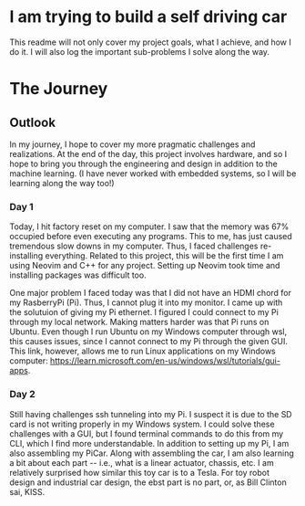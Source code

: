 # I am trying to build a self driving car

This readme will not only cover my project goals, what I achieve, and how I do it. I will also log the important sub-problems I solve along the way. 

# The Journey
## Outlook
In my journey, I hope to cover my more pragmatic challenges and realizations. At the end of the day, this project involves hardware, and so I hope to bring you through the engineering and design in addition to the machine learning. (I have never worked with embedded systems, so I will be learning along the way too!)
### Day 1
Today, I hit factory reset on my computer. I saw that the memory was 67% occupied before even executing any programs. This to me, has just caused tremendous slow downs in my computer. Thus, I faced challenges re-installing everything. Related to this project, this will be the first time I am using Neovim and C++ for any project. Setting up Neovim took time and installing packages was difficult too. 

One major problem I faced today was that I did not have an HDMI chord for my RasberryPi (Pi). Thus, I cannot plug it into my monitor. I came up with the solutuion of giving my Pi ethernet. I figured I could connect to my Pi through my local network. Making matters harder was that Pi runs on Ubuntu. Even though I run Ubuntu on my Windows computer through wsl, this causes issues, since I cannot connect to my Pi through the given GUI. This link, however, allows me to run Linux applications on my Windows computer: https://learn.microsoft.com/en-us/windows/wsl/tutorials/gui-apps.

### Day 2
Still having challenges ssh tunneling into my Pi. I suspect it is due to the SD card is not writing properly in my Windows system. I could solve these challenges with a GUI, but I found terminal commands to do this from my CLI, which I find more understandable. In addition to setting up my Pi, I am also assembling my PiCar. Along with assembling the car, I am also learning a bit about each part -- i.e., what is a linear actuator, chassis, etc. I am relatively surprised how similar this toy car is to a Tesla. For toy robot design and industrial car design, the ebst part is no part, or, as Bill Clinton sai, KISS.
